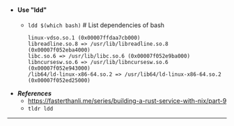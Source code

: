 - #### Use "ldd"
    - `ldd $(which bash)` # List dependencies of bash
      ```
      linux-vdso.so.1 (0x00007ffdaa7cb000)
      libreadline.so.8 => /usr/lib/libreadline.so.8 (0x00007f052eba4000)
      libc.so.6 => /usr/lib/libc.so.6 (0x00007f052e9ba000)
      libncursesw.so.6 => /usr/lib/libncursesw.so.6 (0x00007f052e943000)
      /lib64/ld-linux-x86-64.so.2 => /usr/lib64/ld-linux-x86-64.so.2 (0x00007f052ed25000)
      ```
- ***References***
    - https://fasterthanli.me/series/building-a-rust-service-with-nix/part-9
    - `tldr ldd`
- ---
